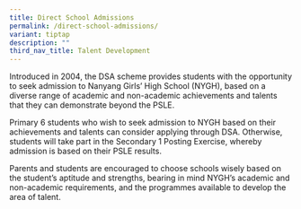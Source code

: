 ```yaml
---
title: Direct School Admissions
permalink: /direct-school-admissions/
variant: tiptap
description: ""
third_nav_title: Talent Development
---
```

<p>Introduced in 2004, the DSA scheme provides students with the opportunity
to seek admission to Nanyang Girls’ High School (NYGH), based on a diverse
range of academic and non-academic achievements and talents that they can
demonstrate beyond the PSLE.</p>
<p>Primary 6 students who wish to seek admission to NYGH based on their achievements
and talents can consider applying through DSA. Otherwise, students will
take part in the Secondary 1 Posting Exercise, whereby admission is based
on their PSLE results.</p>
<p>Parents and students are encouraged to choose schools wisely based on
the student’s aptitude and strengths, bearing in mind NYGH’s academic and
non-academic requirements, and the programmes available to develop the
area of talent.</p>